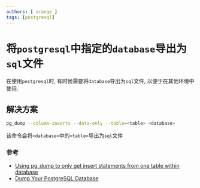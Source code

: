 ```yaml
---
authors: [ orange ]
tags: [postgresql]
---
```


# 将`postgresql`中指定的`database`导出为`sql`文件

在使用`postgresql`时, 有时候需要将`database`导出为`sql`文件, 以便于在其他环境中使用.

<!--truncate-->

## 解决方案

```bash
pg_dump --column-inserts --data-only --table=<table> <database>
```

该命令会将`<database>`中的`<table>`导出为`sql`文件

### 参考

- [Using pg_dump to only get insert statements from one table within database](https://stackoverflow.com/questions/2857989/using-pg-dump-to-only-get-insert-statements-from-one-table-within-database)
- [Dump Your PostgreSQL Database](https://www.netguru.com/blog/how-to-dump-and-restore-postgresql-database)
